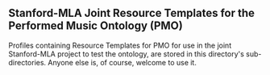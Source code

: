 ## Stanford-MLA Joint Resource Templates for the Performed Music Ontology (PMO)
Profiles containing Resource Templates for PMO for use in the joint Stanford-MLA project to test the ontology, are stored in this
directory's sub-directories. Anyone else is, of course, welcome to use it.
